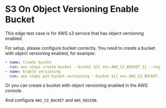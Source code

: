 # S3 On Object Versioning Enable Bucket

This edge test case is for AWS s3 service that has object versioning enabled.

For setup, please configure bucket correctly.
You need to create a bucket with object versioning enabled, for example:

```yaml
- name: Create bucket
  run: aws s3api create-bucket --bucket ${{ env.AWS_S3_BUCKET }} --region ${{ env.AWS_REGION }} --create-bucket-configuration LocationConstraint=${{ env.AWS_REGION }}
- name: Enable versioning
  run: aws s3api put-bucket-versioning --bucket ${{ env.AWS_S3_BUCKET }} --versioning-configuration Status=Enabled
```

Or you can create a bucket with object versioning enabled in the AWS console.

And configure `AWS_S3_BUCKET` and `AWS_REGION`.

